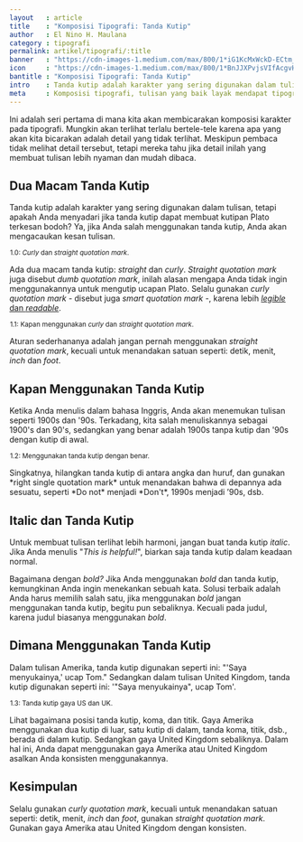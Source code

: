 ```yaml
---
layout   : article
title    : "Komposisi Tipografi: Tanda Kutip"
author   : El Nino H. Maulana
category : tipografi
permalink: artikel/tipografi/:title
banner   : "https://cdn-images-1.medium.com/max/800/1*iG1KcMxWckD-ECtm_MaLlg.png"
icon     : "https://cdn-images-1.medium.com/max/800/1*BnJJXPvjsVIfAcgvH2I-PQ.png"
bantitle : "Komposisi Tipografi: Tanda Kutip"
intro    : Tanda kutip adalah karakter yang sering digunakan dalam tulisan. Jika Anda salah menggunakannya, Anda akan mengacaukan kesan tulisan.
meta     : Komposisi tipografi, tulisan yang baik layak mendapat tipografi yang baik. Dalam artikel ini, kita akan membicarakan bagaimana dan kapan menggunakan tanda kutip.
---
```


Ini adalah seri pertama di mana kita akan membicarakan komposisi karakter pada tipografi. Mungkin akan terlihat terlalu bertele-tele karena apa yang akan kita bicarakan adalah detail yang tidak terlihat. Meskipun pembaca tidak melihat detail tersebut, tetapi mereka tahu jika detail inilah yang membuat tulisan lebih nyaman dan mudah dibaca.

## Dua Macam Tanda Kutip

Tanda kutip adalah karakter yang sering digunakan dalam tulisan, tetapi apakah Anda menyadari jika tanda kutip dapat membuat kutipan Plato terkesan bodoh? Ya, jika Anda salah menggunakan tanda kutip, Anda akan mengacaukan kesan tulisan.

<img src="data:image/png;base64,R0lGODlhAQABAAD/ACwAAAAAAQABAAACADs=" data-src="https://cdn-images-1.medium.com/max/720/1*Kt4MQkshJDjv0gkRfYJhUQ.png" alt="Curly dan straight quotation mark." title="Curly dan straight quotation mark."><small class="site-article__caption">1.0: <em>Curly</em> dan <em>straight quotation mark</em>.</small>

Ada dua macam tanda kutip: *straight* dan *curly*. *Straight quotation mark* juga disebut *dumb quotation mark*, inilah alasan mengapa Anda tidak ingin menggunakannya untuk mengutip ucapan Plato. Selalu gunakan *curly quotation mark* - disebut juga *smart quotation mark* -, karena lebih <a href="http://ransel.org/artikel/tipografi/prinsip-tipografi-legibility-readability" title="Legibility dan Readability." target="_blank"><em>legible</em> dan <em>readable</em></a>.

<img src="data:image/png;base64,R0lGODlhAQABAAD/ACwAAAAAAQABAAACADs=" data-src="https://cdn-images-1.medium.com/max/720/1*nWkDSPmLHTLuBHnWNj2VFA.png" alt="Kapan menggunakan curly dan straight quotation mark." title="Kapan menggunakan curly dan straight quotation mark."><small class="site-article__caption">1.1: Kapan menggunakan <em>curly</em> dan <em>straight quotation mark</em>.</small>

Aturan sederhananya adalah jangan pernah menggunakan *straight quotation mark*, kecuali untuk menandakan satuan seperti: detik, menit, *inch* dan *foot*.

## Kapan Menggunakan Tanda Kutip

Ketika Anda menulis dalam bahasa Inggris, Anda akan menemukan tulisan seperti 1900s dan '90s. Terkadang, kita salah menuliskannya sebagai 1900's dan 90's, sedangkan yang benar adalah 1900s tanpa kutip dan '90s dengan kutip di awal.

<img src="data:image/png;base64,R0lGODlhAQABAAD/ACwAAAAAAQABAAACADs=" data-src="https://cdn-images-1.medium.com/max/720/1*VZTAwz8-VxZEmVcQVpcPCQ.png" alt="Menggunakan tanda kutip dengan benar." title="Menggunakan tanda kutip dengan benar."><small class="site-article__caption">1.2: Menggunakan tanda kutip dengan benar.</small>

<p>Singkatnya, hilangkan tanda kutip di antara angka dan huruf, dan gunakan *right single quotation mark* untuk menandakan bahwa di depannya ada sesuatu, seperti *Do not* menjadi *Don't*, 1990s menjadi &rsquo;90s, dsb.</p>

## Italic dan Tanda Kutip

Untuk membuat tulisan terlihat lebih harmoni, jangan buat tanda kutip *italic*. Jika Anda menulis "*This is helpful!*", biarkan saja tanda kutip dalam keadaan normal. 

Bagaimana dengan *bold?* Jika Anda menggunakan *bold* dan tanda kutip, kemungkinan Anda ingin menekankan sebuah kata. Solusi terbaik adalah Anda harus memilih salah satu, jika menggunakan *bold* jangan menggunakan tanda kutip, begitu pun sebaliknya. Kecuali pada judul, karena judul biasanya menggunakan *bold*.

## Dimana Menggunakan Tanda Kutip

Dalam tulisan Amerika, tanda kutip digunakan seperti ini: "'Saya menyukainya,' ucap Tom." Sedangkan dalam tulisan United Kingdom, tanda kutip digunakan seperti ini: '"Saya menyukainya", ucap Tom'.

<img src="data:image/png;base64,R0lGODlhAQABAAD/ACwAAAAAAQABAAACADs=" data-src="https://cdn-images-1.medium.com/max/720/1*9IEHUnOcBkR5giHONe7yjg.png" alt="Tanda kutip gaya US dan UK." title="Tanda kutip gaya US dan UK."><small class="site-article__caption">1.3: Tanda kutip gaya US dan UK.</small>

Lihat bagaimana posisi tanda kutip, koma, dan titik. Gaya Amerika menggunakan dua kutip di luar, satu kutip di dalam, tanda koma, titik, dsb., berada di dalam kutip. Sedangkan gaya United Kingdom sebaliknya. Dalam hal ini, Anda dapat menggunakan gaya Amerika atau United Kingdom asalkan Anda konsisten menggunakannya.

## Kesimpulan

Selalu gunakan *curly quotation mark*, kecuali untuk menandakan satuan seperti: detik, menit, *inch* dan *foot*, gunakan *straight quotation mark*. Gunakan gaya Amerika atau United Kingdom dengan konsisten.

